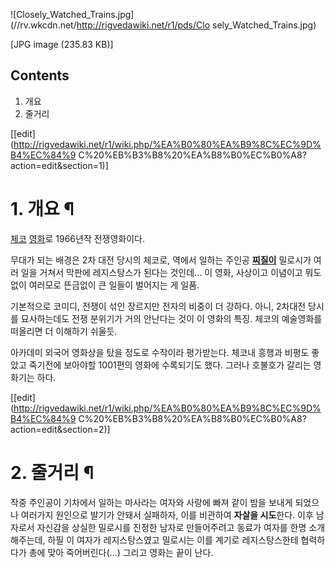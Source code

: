 ![Closely_Watched_Trains.jpg](//rv.wkcdn.net/http://rigvedawiki.net/r1/pds/Clo
sely_Watched_Trains.jpg)

[JPG image (235.83 KB)]

  

## Contents

    

1. 개요 
2. 줄거리 

[[edit](http://rigvedawiki.net/r1/wiki.php/%EA%B0%80%EA%B9%8C%EC%9D%B4%EC%84%9
C%20%EB%B3%B8%20%EA%B8%B0%EC%B0%A8?action=edit&section=1)]

# 1. 개요 ¶

[체코](%EC%B2%B4%EC%BD%94.md) [영화](%EC%98%81%ED%99%94.md)로 1966년작 전쟁영화이다.

  

무대가 되는 배경은 2차 대전 당시의 체코로, 역에서 일하는 주인공
**[찌질이](%EC%B0%8C%EC%A7%88%EC%9D%B4.md)** 밀로시가 여러 일을 거쳐서 막판에 레지스탕스가 된다는
것인데... 이 영화, 사상이고 이념이고 뭐도 없이 여러모로 뜬금없이 큰 일들이 벌어지는 게 일품.

  

기본적으로 코미디, 전쟁이 섞인 장르지만 전자의 비중이 더 강하다. 아니, 2차대전 당시를 묘사하는데도 전쟁 분위기가 거의 안난다는 것이 이
영화의 특징. 체코의 예술영화를 떠올리면 더 이해하기 쉬울듯.

  

아카데미 외국어 영화상을 탔을 정도로 수작이라 평가받는다. 체코내 흥행과 비평도 좋았고 죽기전에 보아야할 1001편의 영화에 수록되기도
했다. 그러나 호불호가 갈리는 영화기는 하다.

  

[[edit](http://rigvedawiki.net/r1/wiki.php/%EA%B0%80%EA%B9%8C%EC%9D%B4%EC%84%9
C%20%EB%B3%B8%20%EA%B8%B0%EC%B0%A8?action=edit&section=2)]

# 2. 줄거리 ¶

작중 주인공이 기차에서 일하는 마사라는 여자와 사랑에 빠져 같이 밤을 보내게 되었으나 여러가지 원인으로 발기가 안돼서 실패하자, 이를
비관하여 **자살을 시도**한다. 이후 남자로서 자신감을 상실한 밀로시를 진정한 남자로 만들어주려고 동료가 여자를 한명 소개해주는데, 하필
이 여자가 레지스탕스였고 밀로시는 이를 계기로 레지스탕스한테 협력하다가 총에 맞아 죽어버린다(...) 그리고 영화는 끝이 난다.

